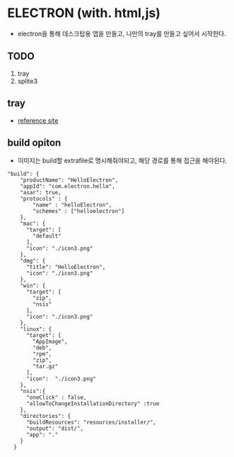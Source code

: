 # ELECTRON (with. html,js)

- electron을 통해 데스크탑용 앱을 만들고, 나만의 tray를 만들고 싶어서 시작한다.

## TODO

1. tray
2. splite3

## tray

- [reference site](https://medium.com/@nahoc/lets-build-a-system-tray-cryptocurrency-tracker-for-mac-using-electron-part-1-7888747891b)

## build opiton

- 이미지는 build할 extrafile로 명시해줘야되고, 해당 경로를 통해 접근을 해야된다.

```
"build": {
    "productName": "HelloElectron",
    "appId": "com.electron.hello",
    "asar": true,
    "protocols" : {
        "name" : "helloElectron",
        "schemes" : ["helloelectron"]
    },
    "mac": {
      "target": [
        "default"
      ],
      "icon": "./icon3.png"
    },
    "dmg": {
      "title": "HelloElectron",
      "icon": "./icon3.png"
    },
    "win": {
      "target": [
        "zip",
        "nsis"
      ],
      "icon": "./icon3.png"
    },
    "linux": {
      "target": [
        "AppImage",
        "deb",
        "rpm",
        "zip",
        "tar.gz"
      ],
      "icon":  "./icon3.png"
    },
    "nsis":{
      "oneClick" : false,
      "allowToChangeInstallationDirectory" :true
    },
    "directories": {
      "buildResources": "resources/installer/",
      "output": "dist/",
      "app": "."
    }
  }
```
